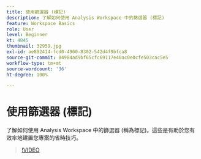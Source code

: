 ```yaml
---
title: 使用篩選器 (標記)
description: 了解如何使用 Analysis Workspace 中的篩選器 (標記)
feature: Workspace Basics
role: User
level: Beginner
kt: 4845
thumbnail: 32959.jpg
exl-id: ae892414-fcd0-4900-8302-542d4f9bfca8
source-git-commit: 84984ad9bf65cfc69117e40ac0e0cfe503cac5e5
workflow-type: tm+mt
source-wordcount: '36'
ht-degree: 100%

---
```


# 使用篩選器 (標記)

了解如何使用 Analysis Workspace 中的篩選器 (稱為標記)。這些是有助於您有效率地建置您專案的省時技巧。

>[!VIDEO](https://video.tv.adobe.com/v/32959/?quality=12&learn=on)

